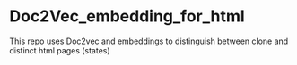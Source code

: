 # Doc2Vec_embedding_for_html
This repo uses Doc2vec and embeddings to distinguish between clone and distinct html pages (states) 
